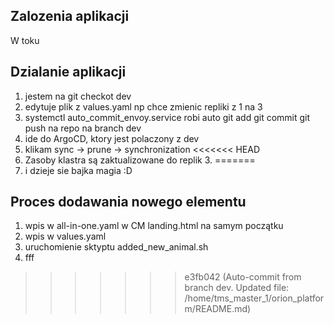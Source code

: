 ## Zalozenia aplikacji

W toku

## Dzialanie aplikacji

1. jestem na git checkot dev
2. edytuje plik z values.yaml np chce zmienic repliki z 1 na 3
3. systemctl auto_commit_envoy.service robi auto git add git commit git push na repo na branch dev
4. ide do ArgoCD, ktory jest polaczony z dev
5. klikam sync -> prune -> synchronization
<<<<<<< HEAD
6. Zasoby klastra są zaktualizowane do replik 3.
=======
6. i dzieje sie bajka magia :D

## Proces dodawania nowego elementu
1. wpis w all-in-one.yaml w CM landing.html na samym początku
2. wpis w values.yaml 
3. uruchomienie sktyptu added_new_animal.sh
4.  fff
>>>>>>> e3fb042 (Auto-commit from branch dev. Updated file: /home/tms_master_1/orion_platform/README.md)
